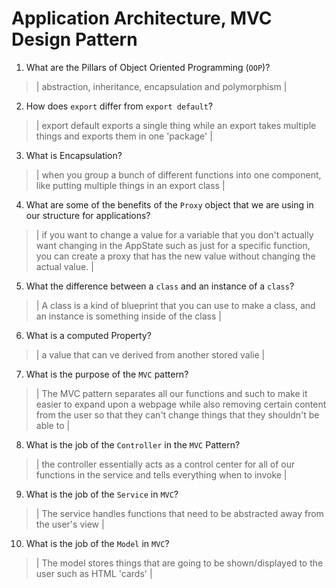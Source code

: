 # Application Architecture, MVC Design Pattern
01. What are the Pillars of Object Oriented Programming (`OOP`)?
  
  > | abstraction, inheritance, encapsulation and polymorphism |

02. How does `export` differ from `export default`?
  
  > | export default exports a single thing while an export takes multiple things and exports them in one 'package' |

03. What is Encapsulation?
  
  > | when you group a bunch of different functions into one component, like putting multiple things in an export class |

04. What are some of the benefits of the `Proxy` object that we are using in our structure for applications?
  
  > | if you want to change a value for a variable that you don't actually want changing in the AppState such as just for a specific function, you can create a proxy that has the new value without changing the actual value. |

05. What the difference between a `class` and an instance of a `class`?
  
  > | A class is a kind of blueprint that you can use to make a class, and an instance is something inside of the class |

06. What is a computed Property?
  
  > | a value that can ve derived from another stored valie |

07. What is the purpose of the `MVC` pattern?
  
  > | The MVC pattern separates all our functions and such to make it easier to expand upon a webpage while also removing certain content from the user so that they can't change things that they shouldn't be able to |

08. What is the job of the `Controller` in the `MVC` Pattern?
  
  > | the controller essentially acts as a control center for all of our functions in the service and tells everything when to invoke |

09. What is the job of the `Service` in `MVC`?
  
  > | The service handles functions that need to be abstracted away from the user's view |

10. What is the job of the `Model` in `MVC`?
  
  > | The model stores things that are going to be shown/displayed to the user such as HTML 'cards' |
